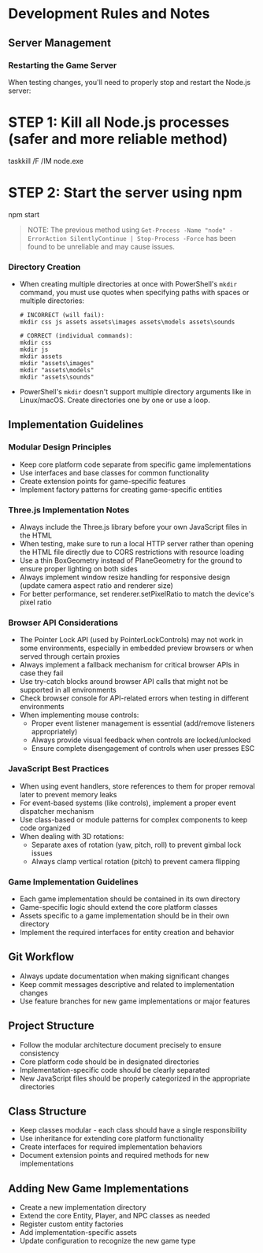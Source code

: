 # Development Rules and Notes

## Server Management

### Restarting the Game Server
When testing changes, you'll need to properly stop and restart the Node.js server:

# STEP 1: Kill all Node.js processes (safer and more reliable method)
taskkill /F /IM node.exe

# STEP 2: Start the server using npm
npm start

> NOTE: The previous method using `Get-Process -Name "node" -ErrorAction SilentlyContinue | Stop-Process -Force` 
> has been found to be unreliable and may cause issues.

### Directory Creation
- When creating multiple directories at once with PowerShell's `mkdir` command, you must use quotes when specifying paths with spaces or multiple directories:
  ```
  # INCORRECT (will fail):
  mkdir css js assets assets\images assets\models assets\sounds
  
  # CORRECT (individual commands):
  mkdir css
  mkdir js
  mkdir assets
  mkdir "assets\images"
  mkdir "assets\models"
  mkdir "assets\sounds"
  ```

- PowerShell's `mkdir` doesn't support multiple directory arguments like in Linux/macOS. Create directories one by one or use a loop.

## Implementation Guidelines

### Modular Design Principles
- Keep core platform code separate from specific game implementations
- Use interfaces and base classes for common functionality
- Create extension points for game-specific features
- Implement factory patterns for creating game-specific entities

### Three.js Implementation Notes

- Always include the Three.js library before your own JavaScript files in the HTML
- When testing, make sure to run a local HTTP server rather than opening the HTML file directly due to CORS restrictions with resource loading
- Use a thin BoxGeometry instead of PlaneGeometry for the ground to ensure proper lighting on both sides
- Always implement window resize handling for responsive design (update camera aspect ratio and renderer size)
- For better performance, set renderer.setPixelRatio to match the device's pixel ratio

### Browser API Considerations

- The Pointer Lock API (used by PointerLockControls) may not work in some environments, especially in embedded preview browsers or when served through certain proxies
- Always implement a fallback mechanism for critical browser APIs in case they fail
- Use try-catch blocks around browser API calls that might not be supported in all environments
- Check browser console for API-related errors when testing in different environments
- When implementing mouse controls:
  - Proper event listener management is essential (add/remove listeners appropriately)
  - Always provide visual feedback when controls are locked/unlocked
  - Ensure complete disengagement of controls when user presses ESC

### JavaScript Best Practices

- When using event handlers, store references to them for proper removal later to prevent memory leaks
- For event-based systems (like controls), implement a proper event dispatcher mechanism
- Use class-based or module patterns for complex components to keep code organized
- When dealing with 3D rotations:
  - Separate axes of rotation (yaw, pitch, roll) to prevent gimbal lock issues
  - Always clamp vertical rotation (pitch) to prevent camera flipping

### Game Implementation Guidelines
- Each game implementation should be contained in its own directory
- Game-specific logic should extend the core platform classes
- Assets specific to a game implementation should be in their own directory
- Implement the required interfaces for entity creation and behavior

## Git Workflow

- Always update documentation when making significant changes
- Keep commit messages descriptive and related to implementation changes
- Use feature branches for new game implementations or major features

## Project Structure

- Follow the modular architecture document precisely to ensure consistency
- Core platform code should be in designated directories
- Implementation-specific code should be clearly separated
- New JavaScript files should be properly categorized in the appropriate directories

## Class Structure
- Keep classes modular - each class should have a single responsibility
- Use inheritance for extending core platform functionality
- Create interfaces for required implementation behaviors
- Document extension points and required methods for new implementations

## Adding New Game Implementations
- Create a new implementation directory
- Extend the core Entity, Player, and NPC classes as needed
- Register custom entity factories
- Add implementation-specific assets
- Update configuration to recognize the new game type

